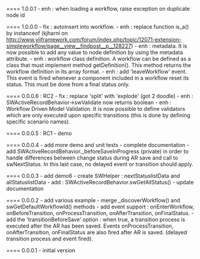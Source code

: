 ==== 1.0.0.1
	- enh : when loading a workflow, raise exception on duplicate node id
	
==== 1.0.0.0
	- fix : autoinsert into workflow.
	- enh : replace function is_a() by instanceof	(kjharni on http://www.yiiframework.com/forum/index.php/topic/12071-extension-simpleworkflow/page__view__findpost__p__128227)
	- enh : metadata. It is now possible to add any value to node definition by using the metadata attribute.
	- enh : workflow class definition. A workflow can be defined as a class that must implement method getDefinition(). This method returns the workflow
	definition in its array format.
	- enh : add 'leaveWorkflow' event. This event is fired whenever a component included in a workflow reset its status. This
	must be done from a final status only.

==== 0.0.0.6 : RC2
	- fix : replace 'split' with 'explode' (got 2 doodle)
	- enh : SWActiveRecordBehavior->swValidate now returns boolean 
	- enh : Workflow Driven Model Validation. It is now possible to define validators which are only
	executed upon specific transitions (this is done by defining specific scenario names).
	 
==== 0.0.0.5 : RC1
	- demo
	
==== 0.0.0.4
	- add more demo and unit tests
	- complete documentation
	- add SWActiveRecordBehavior._beforeSaveInProgress (private) in order to handle differences
	between change status during AR save and call to swNextStatus. In this last case, no delayed
	event or transition should apply.
	
==== 0.0.0.3
	- add demo6
	- create SWHelper : nextStatuslistData and allStatuslistData
	- add : SWActiveRecordBehavior.swGetAllStatus()
	- update documentation
	
==== 0.0.0.2
	- add various example
	- merge _discoverWorkflow() and swGetDefaultWorkflowId() methods
	- add event support : onEnterWorkflow, onBeforeTransition, onProcessTransition,
	onAfterTransition, onFinalStatus.
	- add the 'transitionBeforeSave' option : when true, a transition process is executed
	after the AR has been saved. Events onProcessTransition, onAfterTransition, onFinalStatus
	are also fired after AR is saved. (delayed transition process and event fired).
	  
==== 0.0.0.1 
	- initial version